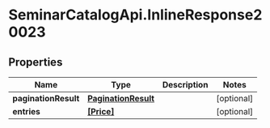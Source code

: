 # SeminarCatalogApi.InlineResponse20023

## Properties
Name | Type | Description | Notes
------------ | ------------- | ------------- | -------------
**paginationResult** | [**PaginationResult**](PaginationResult.md) |  | [optional] 
**entries** | [**[Price]**](Price.md) |  | [optional] 


